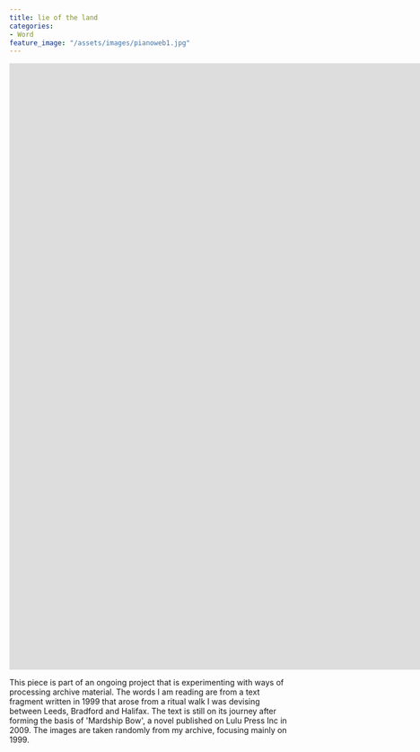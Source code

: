 ```yaml
---
title: lie of the land
categories:
- Word
feature_image: "/assets/images/pianoweb1.jpg"
---
```

<iframe src="https://player.vimeo.com/video/895909932?badge=0&amp;autopause=0&amp;player_id=0&amp;app_id=58479" width="1920" height="1080" frameborder="0" allow="autoplay; fullscreen; picture-in-picture" title="Lie of the Land #1"></iframe>

This piece is part of an ongoing project that is experimenting with ways of processing archive material. The words I am reading are from a text fragment written in 1999 that arose from a ritual walk I was devising between Leeds, Bradford and Halifax. The text is still on its journey after forming the basis of 'Mardship Bow', a novel published on Lulu Press Inc in 2009. The images are taken randomly from my archive, focusing mainly on 1999.
